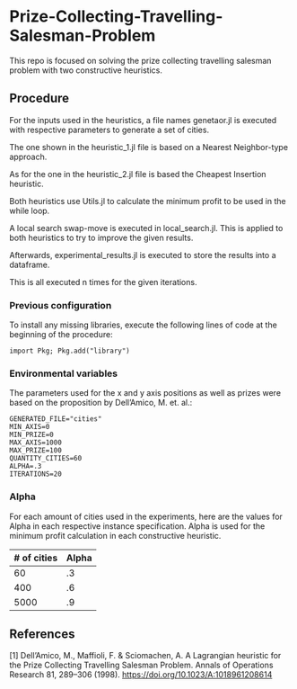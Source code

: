 # Prize-Collecting-Travelling-Salesman-Problem
 
This repo is focused on solving the prize collecting travelling salesman problem with two constructive heuristics.

## Procedure

For the inputs used in the heuristics, a file names genetaor.jl is executed with respective parameters to generate a set of cities.

The one shown in the heuristic_1.jl file is based on a Nearest Neighbor-type approach.

As for the one in the heuristic_2.jl file is based the Cheapest Insertion heuristic.

Both heuristics use Utils.jl to calculate the minimum profit to be used in the while loop.

A local search swap-move is executed in local_search.jl. This is applied to both heuristics to try to improve the given results.

Afterwards, experimental_results.jl is executed to store the results into a dataframe.

This is all executed n times for the given iterations.

### Previous configuration

To install any missing libraries, execute the following lines of code at the beginning of the procedure:
```
import Pkg; Pkg.add("library")
```

### Environmental variables

The parameters used for the x and y axis positions as well as prizes were based on the proposition by Dell’Amico, M. et. al.:

``` textplain
GENERATED_FILE="cities"
MIN_AXIS=0
MIN_PRIZE=0
MAX_AXIS=1000
MAX_PRIZE=100
QUANTITY_CITIES=60
ALPHA=.3
ITERATIONS=20
```

### Alpha

For each amount of cities used in the experiments, here are the values for Alpha in each respective instance specification.
Alpha is used for the minimum profit calculation in each constructive heuristic.

| # of cities  | Alpha |
| ------------- | ------------- |
| 60  | .3  |
| 400  | .6  |
| 5000  | .9  |

## References

[1] Dell’Amico, M., Maffioli, F. & Sciomachen, A. A Lagrangian heuristic for the
Prize Collecting Travelling Salesman Problem. Annals of Operations Research
81, 289–306 (1998). https://doi.org/10.1023/A:1018961208614
